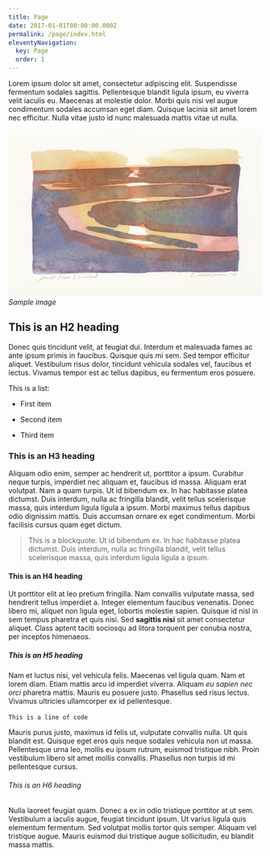 ```yaml
---
title: Page
date: 2017-01-01T00:00:00.000Z
permalink: /page/index.html
eleventyNavigation:
  key: Page
  order: 1
---
```

Lorem ipsum dolor sit amet, consectetur adipiscing elit. Suspendisse fermentum sodales sagittis. Pellentesque blandit ligula ipsum, eu viverra velit iaculis eu. Maecenas at molestie dolor. Morbi quis nisi vel augue condimentum sodales accumsan eget diam. Quisque lacinia sit amet lorem nec efficitur. Nulla vitae justo id nunc malesuada mattis vitae ut nulla.

![Sample image.](/static/img/bendsnearlinwood3x5-wc-2015-web.jpg "Sample image.")*Sample image*

## This is an H2 heading

Donec quis tincidunt velit, at feugiat dui. Interdum et malesuada fames ac ante ipsum primis in faucibus. Quisque quis mi sem. Sed tempor efficitur aliquet. Vestibulum risus dolor, tincidunt vehicula sodales vel, faucibus et lectus. Vivamus tempor est ac tellus dapibus, eu fermentum eros posuere. 

This is a list:

* First item

* Second item

* Third item

### This is an H3 heading

Aliquam odio enim, semper ac hendrerit ut, porttitor a ipsum. Curabitur neque turpis, imperdiet nec aliquam et, faucibus id massa. Aliquam erat volutpat. Nam a quam turpis. Ut id bibendum ex. In hac habitasse platea dictumst. Duis interdum, nulla ac fringilla blandit, velit tellus scelerisque massa, quis interdum ligula ligula a ipsum. Morbi maximus tellus dapibus odio dignissim mattis. Duis accumsan ornare ex eget condimentum. Morbi facilisis cursus quam eget dictum.

> This is a blockquote. Ut id bibendum ex. In hac habitasse platea dictumst. Duis interdum, nulla ac fringilla blandit, velit tellus scelerisque massa, quis interdum ligula ligula a ipsum.

#### This is an H4 heading

Ut porttitor elit at leo pretium fringilla. Nam convallis vulputate massa, sed hendrerit tellus imperdiet a. Integer elementum faucibus venenatis. Donec libero mi, aliquet non ligula eget, lobortis molestie sapien. Quisque id nisl in sem tempus pharetra et quis nisi. Sed **sagittis nisi** sit amet consectetur aliquet. Class aptent taciti sociosqu ad litora torquent per conubia nostra, per inceptos himenaeos. 

##### This is an H5 heading

Nam et luctus nisi, vel vehicula felis. Maecenas vel ligula quam. Nam et lorem diam. Etiam mattis arcu id imperdiet viverra. Aliquam *eu sapien nec orci* pharetra mattis. Mauris eu posuere justo. Phasellus sed risus lectus. Vivamus ultricies ullamcorper ex id pellentesque. 

`This is a line of code`

Mauris purus justo, maximus id felis ut, vulputate convallis nulla. Ut quis blandit est. Quisque eget eros quis neque sodales vehicula non ut massa. Pellentesque urna leo, mollis eu ipsum rutrum, euismod tristique nibh. Proin vestibulum libero sit amet mollis convallis. Phasellus non turpis id mi pellentesque cursus.

###### This is an H6 heading

Nulla laoreet feugiat quam. Donec a ex in odio tristique porttitor at ut sem. Vestibulum a iaculis augue, feugiat tincidunt ipsum. Ut varius ligula quis elementum fermentum. Sed volutpat mollis tortor quis semper. Aliquam vel tristique augue. Mauris euismod dui tristique augue sollicitudin, eu blandit massa mattis.